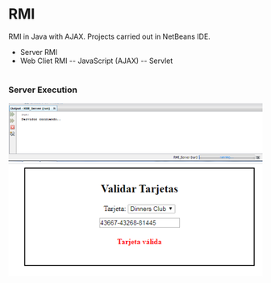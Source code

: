 # RMI
RMI in Java with AJAX.
Projects carried out in NetBeans IDE.
* Server RMI
* Web Cliet RMI
-- JavaScript (AJAX)
-- Servlet
#
<h3>Server Execution</h3>
<img src="./run_server.png" alt="Server Execution"/>
<img src="./run_client.png"/>